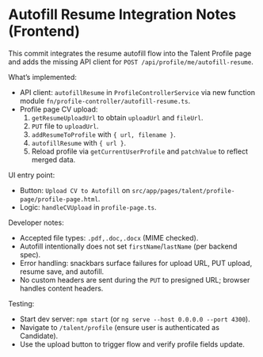 # Autofill Resume Integration Notes (Frontend)

This commit integrates the resume autofill flow into the Talent Profile page and adds the missing API client for `POST /api/profile/me/autofill-resume`.

What’s implemented:
- API client: `autofillResume` in `ProfileControllerService` via new function module `fn/profile-controller/autofill-resume.ts`.
- Profile page CV upload:
  1) `getResumeUploadUrl` to obtain `uploadUrl` and `fileUrl`.
  2) `PUT` file to `uploadUrl`.
  3) `addResumeToProfile` with `{ url, filename }`.
  4) `autofillResume` with `{ url }`.
  5) Reload profile via `getCurrentUserProfile` and `patchValue` to reflect merged data.

UI entry point:
- Button: `Upload CV to Autofill` on `src/app/pages/talent/profile-page/profile-page.html`.
- Logic: `handleCVUpload` in `profile-page.ts`.

Developer notes:
- Accepted file types: `.pdf,.doc,.docx` (MIME checked).
- Autofill intentionally does not set `firstName`/`lastName` (per backend spec).
- Error handling: snackbars surface failures for upload URL, PUT upload, resume save, and autofill.
- No custom headers are sent during the `PUT` to presigned URL; browser handles content headers.

Testing:
- Start dev server: `npm start` (or `ng serve --host 0.0.0.0 --port 4300`).
- Navigate to `/talent/profile` (ensure user is authenticated as Candidate).
- Use the upload button to trigger flow and verify profile fields update.